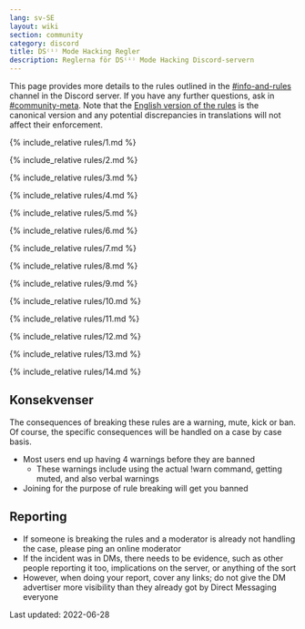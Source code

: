 ```yaml
---
lang: sv-SE
layout: wiki
section: community
category: discord
title: DS⁽ⁱ⁾ Mode Hacking Regler
description: Reglerna för DS⁽ⁱ⁾ Mode Hacking Discord-servern
---
```


This page provides more details to the rules outlined in the [#info-and-rules](https://discord.com/channels/283769550611152897/626620520330428436) channel in the Discord server. If you have any further questions, ask in [#community-meta](https://discord.com/channels/283769550611152897/715651368391671919). Note that the [English version of the rules](/community/discord-rules) is the canonical version and any potential discrepancies in translations will not affect their enforcement.

{% include_relative rules/1.md %}

{% include_relative rules/2.md %}

{% include_relative rules/3.md %}

{% include_relative rules/4.md %}

{% include_relative rules/5.md %}

{% include_relative rules/6.md %}

{% include_relative rules/7.md %}

{% include_relative rules/8.md %}

{% include_relative rules/9.md %}

{% include_relative rules/10.md %}

{% include_relative rules/11.md %}

{% include_relative rules/12.md %}

{% include_relative rules/13.md %}

{% include_relative rules/14.md %}

## Konsekvenser

The consequences of breaking these rules are a warning, mute, kick or ban. Of course, the specific consequences will be handled on a case by case basis.
- Most users end up having 4 warnings before they are banned
   - These warnings include using the actual !warn command, getting muted, and also verbal warnings
- Joining for the purpose of rule breaking will get you banned

## Reporting

- If someone is breaking the rules and a moderator is already not handling the case, please ping an online moderator
- If the incident was in DMs, there needs to be evidence, such as other people reporting it too, implications on the server, or anything of the sort
- However, when doing your report, cover any links; do not give the DM advertiser more visibility than they already got by Direct Messaging everyone


Last updated: 2022-06-28
